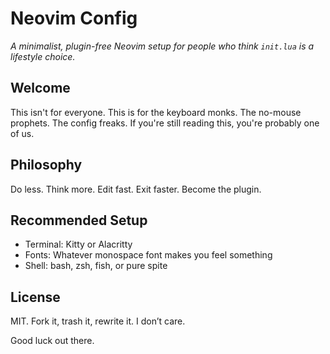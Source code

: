 # Neovim Config

*A minimalist, plugin-free Neovim setup for people who think `init.lua` is a lifestyle choice.*

## Welcome
This isn't for everyone.
This is for the keyboard monks. The no-mouse prophets. The config freaks.
If you're still reading this, you're probably one of us.

## Philosophy
Do less. Think more.
Edit fast. Exit faster.
Become the plugin.

## Recommended Setup
- Terminal: Kitty or Alacritty
- Fonts: Whatever monospace font makes you feel something
- Shell: bash, zsh, fish, or pure spite

## License
MIT. Fork it, trash it, rewrite it. I don’t care.

Good luck out there.

